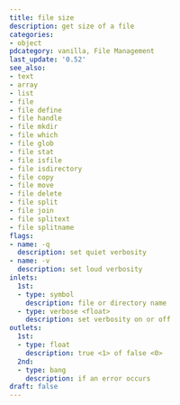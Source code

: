 ```yaml
---
title: file size
description: get size of a file
categories:
- object
pdcategory: vanilla, File Management
last_update: '0.52'
see_also:
- text
- array
- list
- file
- file define
- file handle
- file mkdir
- file which
- file glob
- file stat
- file isfile
- file isdirectory
- file copy
- file move
- file delete
- file split
- file join
- file splitext
- file splitname
flags:
- name: -q
  description: set quiet verbosity
- name: -v
  description: set loud verbosity
inlets:
  1st:
  - type: symbol
    description: file or directory name
  - type: verbose <float>
    description: set verbosity on or off
outlets:
  1st:
  - type: float
    description: true <1> of false <0>
  2nd:
  - type: bang
    description: if an error occurs
draft: false
---
```


